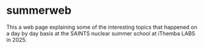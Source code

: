 # summerweb
This a web page explaining some of the interesting topics that happened on a day by day basis at the SAINTS nuclear summer school at iThemba LABS in 2025.
